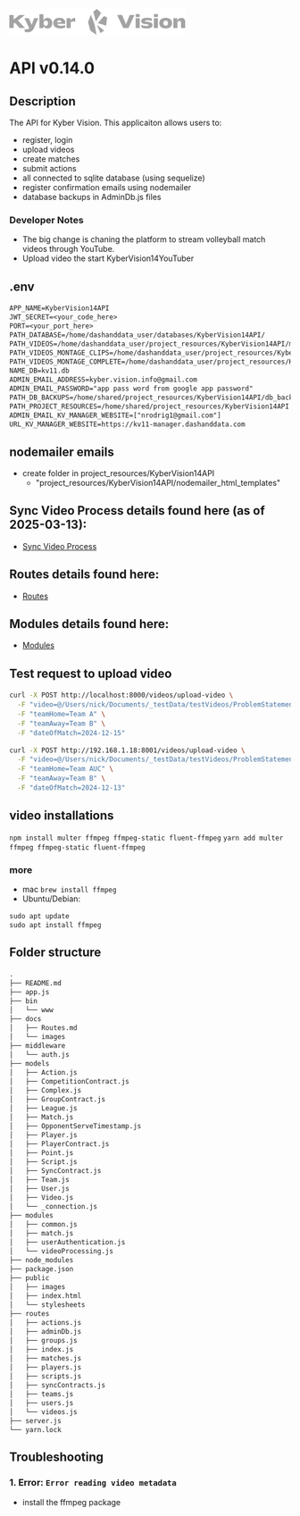 ![Logo](./docs/images/kyberVisionLogo01.png)

# API v0.14.0

## Description

The API for Kyber Vision. This applicaiton allows users to:

- register, login
- upload videos
- create matches
- submit actions
- all connected to sqlite database (using sequelize)
- register confirmation emails using nodemailer
- database backups in AdminDb.js files

### Developer Notes

- The big change is chaning the platform to stream volleyball match videos through YouTube.
- Upload video the start KyberVision14YouTuber

## .env

```
APP_NAME=KyberVision14API
JWT_SECRET=<your_code_here>
PORT=<your_port_here>
PATH_DATABASE=/home/dashanddata_user/databases/KyberVision14API/
PATH_VIDEOS=/home/dashanddata_user/project_resources/KyberVision14API/match_videos
PATH_VIDEOS_MONTAGE_CLIPS=/home/dashanddata_user/project_resources/KyberVision14API/match_videos/montage_clips
PATH_VIDEOS_MONTAGE_COMPLETE=/home/dashanddata_user/project_resources/KyberVision14API/match_videos/montage_complete
NAME_DB=kv11.db
ADMIN_EMAIL_ADDRESS=kyber.vision.info@gmail.com
ADMIN_EMAIL_PASSWORD="app pass word from google app password"
PATH_DB_BACKUPS=/home/shared/project_resources/KyberVision14API/db_backups
PATH_PROJECT_RESOURCES=/home/shared/project_resources/KyberVision14API
ADMIN_EMAIL_KV_MANAGER_WEBSITE=["nrodrig1@gmail.com"]
URL_KV_MANAGER_WEBSITE=https://kv11-manager.dashanddata.com
```

## nodemailer emails

- create folder in project_resources/KyberVision14API
  - "project_resources/KyberVision14API/nodemailer_html_templates"

## Sync Video Process details found here (as of 2025-03-13):

- [Sync Video Process](./docs/SyncVideoProcess.md)

## Routes details found here:

- [Routes](./docs/Routes.md)

## Modules details found here:

- [Modules](./docs/Modules.md)

## Test request to upload video

```bash
curl -X POST http://localhost:8000/videos/upload-video \
  -F "video=@/Users/nick/Documents/_testData/testVideos/ProblemStatement15.mp4" \
  -F "teamHome=Team A" \
  -F "teamAway=Team B" \
  -F "dateOfMatch=2024-12-15"
```

```bash
curl -X POST http://192.168.1.18:8001/videos/upload-video \
  -F "video=@/Users/nick/Documents/_testData/testVideos/ProblemStatement15.mp4" \
  -F "teamHome=Team AUC" \
  -F "teamAway=Team B" \
  -F "dateOfMatch=2024-12-13"
```

## video installations

`npm install multer ffmpeg ffmpeg-static fluent-ffmpeg`
`yarn add multer ffmpeg ffmpeg-static fluent-ffmpeg`

### more

- mac `brew install ffmpeg`
- Ubuntu/Debian:

```
sudo apt update
sudo apt install ffmpeg
```

## Folder structure

```
.
├── README.md
├── app.js
├── bin
│   └── www
├── docs
│   ├── Routes.md
│   └── images
├── middleware
│   └── auth.js
├── models
│   ├── Action.js
│   ├── CompetitionContract.js
│   ├── Complex.js
│   ├── GroupContract.js
│   ├── League.js
│   ├── Match.js
│   ├── OpponentServeTimestamp.js
│   ├── Player.js
│   ├── PlayerContract.js
│   ├── Point.js
│   ├── Script.js
│   ├── SyncContract.js
│   ├── Team.js
│   ├── User.js
│   ├── Video.js
│   └── _connection.js
├── modules
│   ├── common.js
│   ├── match.js
│   ├── userAuthentication.js
│   └── videoProcessing.js
├── node_modules
├── package.json
├── public
│   ├── images
│   ├── index.html
│   └── stylesheets
├── routes
│   ├── actions.js
│   ├── adminDb.js
│   ├── groups.js
│   ├── index.js
│   ├── matches.js
│   ├── players.js
│   ├── scripts.js
│   ├── syncContracts.js
│   ├── teams.js
│   ├── users.js
│   └── videos.js
├── server.js
└── yarn.lock
```

## Troubleshooting

### 1. Error: `Error reading video metadata`

- install the ffmpeg package
